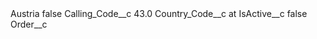 <?xml version="1.0" encoding="UTF-8"?>
<CustomMetadata xmlns="http://soap.sforce.com/2006/04/metadata" xmlns:xsi="http://www.w3.org/2001/XMLSchema-instance" xmlns:xsd="http://www.w3.org/2001/XMLSchema">
    <label>Austria</label>
    <protected>false</protected>
    <values>
        <field>Calling_Code__c</field>
        <value xsi:type="xsd:double">43.0</value>
    </values>
    <values>
        <field>Country_Code__c</field>
        <value xsi:type="xsd:string">at</value>
    </values>
    <values>
        <field>IsActive__c</field>
        <value xsi:type="xsd:boolean">false</value>
    </values>
    <values>
        <field>Order__c</field>
        <value xsi:nil="true"/>
    </values>
</CustomMetadata>
